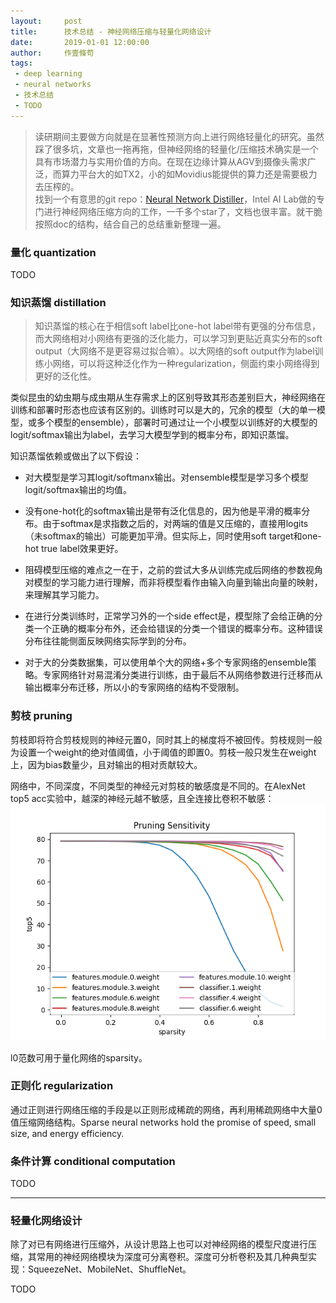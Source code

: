 ```yaml
---
layout:     post
title:      技术总结 - 神经网络压缩与轻量化网络设计
date:       2019-01-01 12:00:00
author:     作壹條苟
tags:
 - deep learning
 - neural networks
 - 技术总结
 - TODO
---
```


> 读研期间主要做方向就是在显著性预测方向上进行网络轻量化的研究。虽然踩了很多坑，文章也一拖再拖，但神经网络的轻量化/压缩技术确实是一个具有市场潜力与实用价值的方向。在现在边缘计算从AGV到摄像头需求广泛，而算力平台大的如TX2，小的如Movidius能提供的算力还是需要极力去压榨的。  
> 找到一个有意思的git repo：[Neural Network Distiller](https://nervanasystems.github.io/distiller/quantization/)，Intel AI Lab做的专门进行神经网络压缩方向的工作，一千多个star了，文档也很丰富。就干脆按照doc的结构，结合自己的总结重新整理一遍。

### 量化 quantization

TODO

### 知识蒸馏 distillation

> 知识蒸馏的核心在于相信soft label比one-hot label带有更强的分布信息，而大网络相对小网络有更强的泛化能力，可以学习到更贴近真实分布的soft output（大网络不是更容易过拟合嘛）。以大网络的soft output作为label训练小网络，可以将这种泛化作为一种regularization，侧面约束小网络得到更好的泛化性。

类似昆虫的幼虫期与成虫期从生存需求上的区别导致其形态差别巨大，神经网络在训练和部署时形态也应该有区别的。训练时可以是大的，冗余的模型（大的单一模型，或多个模型的ensemble），部署时可通过让一个小模型以训练好的大模型的logit/softmax输出为label，去学习大模型学到的概率分布，即知识蒸馏。

知识蒸馏依赖或做出了以下假设：

* 对大模型是学习其logit/softmanx输出。对ensemble模型是学习多个模型logit/softmax输出的均值。

* 没有one-hot化的softmax输出是带有泛化信息的，因为他是平滑的概率分布。由于softmax是求指数之后的，对两端的值是又压缩的，直接用logits（未softmax的输出）可能更加平滑。但实际上，同时使用soft target和one-hot true label效果更好。

* 阻碍模型压缩的难点之一在于，之前的尝试大多从训练完成后网络的参数视角对模型的学习能力进行理解，而非将模型看作由输入向量到输出向量的映射，来理解其学习能力。

* 在进行分类训练时，正常学习外的一个side effect是，模型除了会给正确的分类一个正确的概率分布外，还会给错误的分类一个错误的概率分布。这种错误分布往往能侧面反映网络实际学到的分布。

* 对于大的分类数据集，可以使用单个大的网络+多个专家网络的ensemble策略。专家网络针对易混淆分类进行训练，由于最后不从网络参数进行迁移而从输出概率分布迁移，所以小的专家网络的结构不受限制。

### 剪枝 pruning

剪枝即将符合剪枝规则的神经元置0，同时其上的梯度将不被回传。剪枝规则一般为设置一个weight的绝对值阈值，小于阈值的即置0。剪枝一般只发生在weight上，因为bias数量少，且对输出的相对贡献较大。
<!-- 剪枝可以发生在weight/bias/activation上，但一般对activation进行剪枝。bias由于其数量少对输出的贡献相对大，而weight通常很小，所以通常不作为剪枝策略。 -->

网络中，不同深度，不同类型的神经元对剪枝的敏感度是不同的。在AlexNet top5 acc实验中，越深的神经元越不敏感，且全连接比卷积不敏感：
![image](../img/in-post/alexnet_top5_sensitivity.png)

l0范数可用于量化网络的sparsity。

### 正则化 regularization

通过正则进行网络压缩的手段是以正则形成稀疏的网络，再利用稀疏网络中大量0值压缩网络结构。Sparse neural networks hold the promise of speed, small size, and energy efficiency. 

### 条件计算 conditional computation

TODO

--- 

### 轻量化网络设计

除了对已有网络进行压缩外，从设计思路上也可以对神经网络的模型尺度进行压缩，其常用的神经网络模块为深度可分离卷积。深度可分析卷积及其几种典型实现：SqueezeNet、MobileNet、ShuffleNet。

TODO